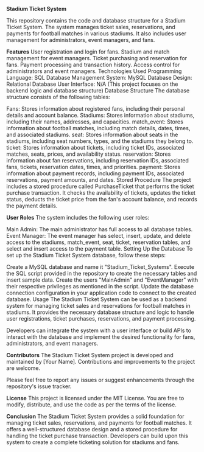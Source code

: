**Stadium Ticket System**

This repository contains the code and database structure for a Stadium Ticket System. The system manages ticket sales, reservations, and payments for football matches in various stadiums. It also includes user management for administrators, event managers, and fans.

**Features**
User registration and login for fans.
Stadium and match management for event managers.
Ticket purchasing and reservation for fans.
Payment processing and transaction history.
Access control for administrators and event managers.
Technologies Used
Programming Language: SQL
Database Management System: MySQL
Database Design: Relational Database
User Interface: N/A (This project focuses on the backend logic and database structure)
Database Structure
The database structure consists of the following tables:

Fans: Stores information about registered fans, including their personal details and account balance.
Stadiums: Stores information about stadiums, including their names, addresses, and capacities.
match_event: Stores information about football matches, including match details, dates, times, and associated stadiums.
seat: Stores information about seats in the stadiums, including seat numbers, types, and the stadiums they belong to.
ticket: Stores information about tickets, including ticket IDs, associated matches, seats, prices, and availability status.
reservation: Stores information about fan reservations, including reservation IDs, associated fans, tickets, reservation dates, times, and priorities.
payment: Stores information about payment records, including payment IDs, associated reservations, payment amounts, and dates.
Stored Procedure
The project includes a stored procedure called PurchaseTicket that performs the ticket purchase transaction. It checks the availability of tickets, updates the ticket status, deducts the ticket price from the fan's account balance, and records the payment details.

**User Roles**
The system includes the following user roles:

Main Admin: The main administrator has full access to all database tables.
Event Manager: The event manager has select, insert, update, and delete access to the stadiums, match_event, seat, ticket, reservation tables, and select and insert access to the payment table.
Setting Up the Database
To set up the Stadium Ticket System database, follow these steps:

Create a MySQL database and name it "Stadium_Ticket_Systems".
Execute the SQL script provided in the repository to create the necessary tables and insert sample data.
Create the users "MainAdmin" and "EventManager" with their respective privileges as mentioned in the script.
Update the database connection configuration in your application code to connect to the created database.
Usage
The Stadium Ticket System can be used as a backend system for managing ticket sales and reservations for football matches in stadiums. It provides the necessary database structure and logic to handle user registrations, ticket purchases, reservations, and payment processing.

Developers can integrate the system with a user interface or build APIs to interact with the database and implement the desired functionality for fans, administrators, and event managers.

**Contributors**
The Stadium Ticket System project is developed and maintained by [Your Name]. Contributions and improvements to the project are welcome.

Please feel free to report any issues or suggest enhancements through the repository's issue tracker.

**License**
This project is licensed under the MIT License. You are free to modify, distribute, and use the code as per the terms of the license.

**Conclusion**
The Stadium Ticket System provides a solid foundation for managing ticket sales, reservations, and payments for football matches. It offers a well-structured database design and a stored procedure for handling the ticket purchase transaction. Developers can build upon this system to create a complete ticketing solution for stadiums and fans.
